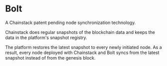 # Bolt

A Chainstack patent pending node synchronization technology.

Chainstack does regular snapshots of the blockchain data and keeps the data in the platform's snapshot registry.

The platform restores the latest snapshot to every newly initiated node. As a result, every node deployed with Chainstack and Bolt syncs from the latest snapshot instead of from the genesis block.
